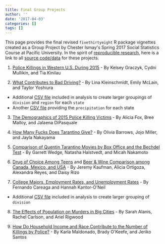 ```yaml
---
title: Final Group Projects
author: ''
date: '2017-04-03'
categories: []
tags: []
---
```


This page provides the final revised `fivethirtyeight` R package vignettes created as a Group Project by Chester Ismay's Spring 2017 Social Statistics Course at Pacific University.  In the spirit of [reproducible research](https://www.forbes.com/sites/quora/2017/02/09/how-the-reproducibility-crisis-in-academia-is-affecting-scientific-research/#604cb84b3dad), here is a link to all [source code/data](https://github.com/ismayc/soc301_s2017/tree/master/docs/group_projects) for these projects.

1. [Police Killings in Western U.S. During 2015](../group_projects/group1.html) - By Kelsey Graczyk, Cydni Mullikin, and Tia Kinilau

2. [What Contributes to Bad Driving?](../group_projects/group2.html) - By Lina Kleinschmidt, Emily McLain, and Taylor Yoshiura
  - Additional [CSV file](../group_projects/data/groupings.csv) included in analysis to create larger groupings of `division` and `region` for each `state`
  - Another [CSV file](../group_projects/data/precip.csv) providing the `precipitation` for each state

3. [The Demographics of 2015 Police Killing Victims](../group_projects/group3.html) - By
Alicia Fox, Bree Malloy, and Jalaena DiPasquale

4. [How Many Fucks Does Tarantino Give?](../group_projects/group4.html) - By Olivia Barrows, Jojo Miller, and Jayla Nakayama

5. [Comparison of Quentin Tarantino Movies by Box Office and the Bechdel Test](../group_projects/group5.html) - By Garrett Wedge, Natasha Halstvedt, and Micah Nakamoto

6. [Drug of Choice Among Teens](../group_projects/group6-1.html) and [Beer & Wine Comparison among Canada, Mexico, and USA](../group_projects/group6-2.html) - By Jeremy Kaufman, Alicia Ortigoza, Alexandra Reyes, and Daisy Rizo

7. [College Majors, Employment Rates, and Unemployment Rates](../group_projects/group7.html) - By Fernando Careaga and Hannah Kantor-O'Neil
  - Additional [CSV file](../group_projects/data/divisions.csv) included in analysis to create larger grouping of `division`

8. [The Effects of Population on Murders in Big Cities](../group_projects/group8.html) - By Sarah Alanis, Rachel Carlson, and Ariel Rigwood

9. [How Do Household Income and Race Contribute to the Number of Killings by Police?](../group_projects/group9.html) - By Karla Maldonado, Brady O'Keefe, and Jeriko Santos